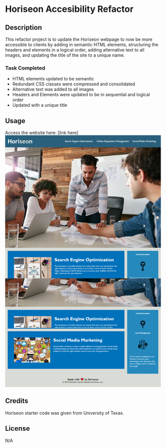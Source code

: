 # Horiseon Accesibility Refactor

## Description

This refactor project is to update the Horiseon webpage to now be more accessible to clients by adding in semantic HTML elements, structuring the headers and elements in a logical order, adding alternative text to all images, and updating the title of the site to a unique name.

### Task Completed
 - HTML elements updated to be semantic
 - Redundant CSS classes were compressed and consolidated
 - Alternative text was added to all images
 - Headers and Elements were updated to be in sequential and logical order
 - Updated with a unique title

## Usage

Access the website here: [link here]
![Horiseon Social Solutions Services Webpage](assets/images/screenshot.png)


## Credits

Horiseon starter code was given from University of Texas.

## License

N/A